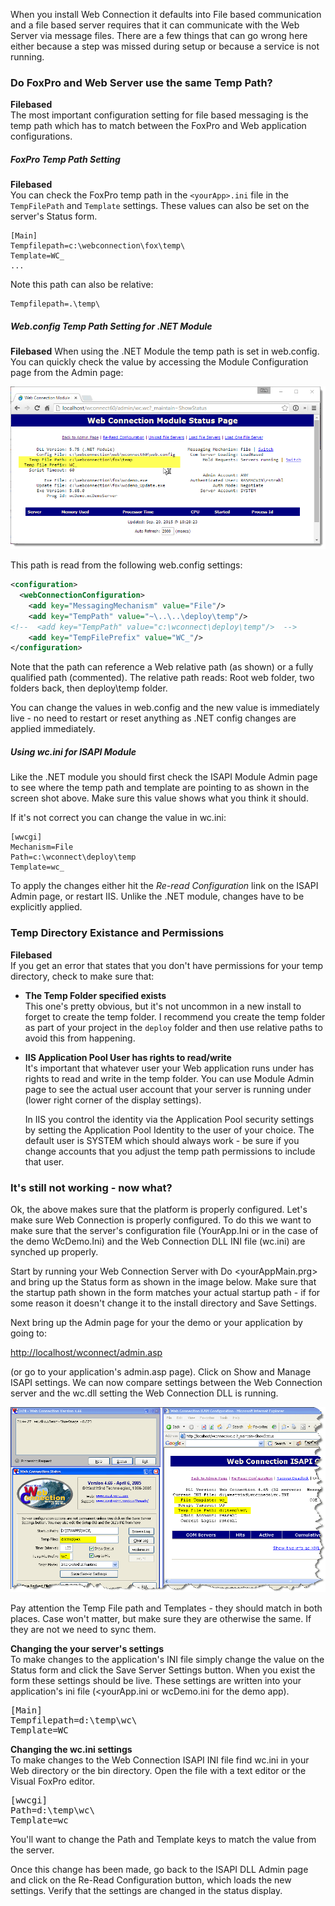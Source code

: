 When you install Web Connection it defaults into File based communication and a file based server requires that it can communicate with the Web Server via message files. There are a few things that can go wrong here either because a step was missed during setup or because a service is not running. 



### Do FoxPro and Web Server use the same Temp Path? 
**Filebased**  
The most important configuration setting for file based messaging is the temp path which has to match between the FoxPro and Web application configurations.

##### FoxPro Temp Path Setting
**Filebased**  
You can check the FoxPro temp path in the `<yourApp>.ini` file in the `TempFilePath` and `Template` settings. These values can also be set on the server's Status form.

```
[Main]
Tempfilepath=c:\webconnection\fox\temp\
Template=WC_
...
```

Note this path can also be relative:

```
Tempfilepath=.\temp\
```
##### Web.config Temp Path Setting for .NET Module
**Filebased**
When using the .NET Module the temp path is set in web.config. You can quickly check the value by accessing the Module Configuration page from the Admin page:

![](/images/misc/ModulePaths.png)

This path is read from the following web.config settings: 

```xml
<configuration>
  <webConnectionConfiguration>
    <add key="MessagingMechanism" value="File"/>
    <add key="TempPath" value="~\..\..\deploy\temp"/>
<!--  <add key="TempPath" value="c:\wconnect\deploy\temp"/>  -->
    <add key="TempFilePrefix" value="WC_"/>
</configuration>    
```

Note that the path can reference a Web relative path (as shown) or a fully qualified path (commented). The relative path reads: Root web folder, two folders back, then deploy\temp folder. 

You can change the values in web.config and the new value is immediately live - no need to restart or reset anything as .NET config changes are applied immediately.

##### Using wc.ini for ISAPI Module
Like the .NET module you should first check the ISAPI Module Admin page to see where the temp path and template are pointing to as shown in the screen shot above. Make sure this value shows what you think it should.

If it's not correct you can change the value in wc.ini:

```
[wwcgi]
Mechanism=File
Path=c:\wconnect\deploy\temp
Template=wc_
```
To apply the changes either hit the *Re-read Configuration* link on the ISAPI Admin page, or restart IIS. Unlike the .NET module, changes have to be explicitly applied.


### Temp Directory Existance and Permissions
**Filebased**  
If you get an error that states that you don't have permissions for your temp directory, check to make sure that:

* **The Temp Folder specified exists**  
This one's pretty obvious, but it's not uncommon in a new install to forget to create the temp folder. I recommend you create the temp folder as part of your project in the `deploy` folder and then use relative paths to avoid this from happening.

* **IIS Application Pool User has rights to read/write**  
It's important that whatever user your Web application runs under has rights to read and write in the temp folder. You can use Module Admin page to see the actual user account that your server is running under (lower right corner of the display settings). 

  In IIS you control the identity via the Application Pool security settings by setting the Application Pool Identity to the user of your choice. The default user is SYSTEM which should always work - be sure if you change accounts that you adjust the temp path permissions to include that user.




### It's still not working - now what?
Ok, the above makes sure that the platform is properly configured. Let's make sure Web Connection is properly configured. To do this we want to make sure that the server's configuration file (YourApp.Ini or in the case of the demo WcDemo.Ini) and the Web Connection DLL INI file (wc.ini) are synched up properly.

Start by running your Web Connection Server with Do <yourAppMain.prg> and bring up the Status form as shown in the image below. Make sure that the startup path shown in the form matches your actual startup path - if for some reason it doesn't change it to the install directory and Save Settings.

Next bring up the Admin page for your the demo or your application by going to:

<a href="http://localhost/wconnect/admin.asp" target="top">http://localhost/wconnect/admin.asp</a>

(or go to your application's admin.asp page). Click on Show and Manage ISAPI settings. We can now compare settings between the Web Connection server and the wc.dll setting the Web Connection DLL is running.

![](IMAGES\misc\TroubleShootingFileBased.png)

Pay attention the Temp File path and Templates - they should match in both places. Case won't matter, but make sure they are otherwise the same. If they are not we need to sync them.

**Changing the your server's settings**  
To make changes to the application's INI file simply change the value on the Status form and click the Save Server Settings button. When you exist the form these settings should be live. These settings are written into your application's ini file (<yourApp.ini or wcDemo.ini for the demo app).

<pre>[Main]
Tempfilepath=d:\temp\wc\
Template=WC_
</pre>

**Changing the wc.ini settings**  
To make changes to the Web Connection ISAPI INI file find wc.ini in your Web directory or the bin directory. Open the file with a text editor or the Visual FoxPro editor. 

<pre>[wwcgi]
Path=d:\temp\wc\
Template=wc_
</pre>

You'll want to change the Path and Template keys to match the value from the server.

Once this change has been made, go back to the ISAPI DLL Admin page and click on the Re-Read Configuration button, which loads the new settings. Verify that the settings are changed in the status display.